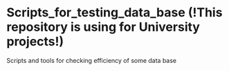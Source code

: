 # Scripts_for_testing_data_base (!This repository is using for University projects!)
Scripts and tools for checking efficiency of some data base
